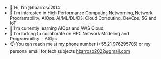 - 👋 Hi, I’m @hbarroso2014
- 👀 I’m interested in High Performance Computing Networning, Network Programability, AIOps, AI/ML/DL/DS, Cloud Computing, DevOps, 5G and IoT
- 🌱 I’m currently learning AIOps and AWS Cloud
- 💞️ I’m looking to collaborate on HPC Network Modeling and Programability + AIOps
- 📫 You can reach me at my phone number (+55 21 976295706) or my personal email for tech subjects hbarroso2022@gmail.com

<!---
hbarroso2014/hbarroso2014 is a ✨ special ✨ repository because its `README.md` (this file) appears on your GitHub profile.
You can click the Preview link to take a look at your changes.
--->
